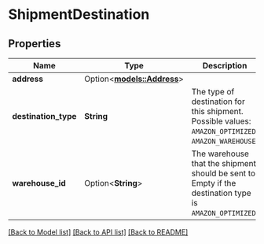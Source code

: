 # ShipmentDestination

## Properties

Name | Type | Description | Notes
------------ | ------------- | ------------- | -------------
**address** | Option<[**models::Address**](Address.md)> |  | [optional]
**destination_type** | **String** | The type of destination for this shipment. Possible values: `AMAZON_OPTIMIZED`, `AMAZON_WAREHOUSE`. | 
**warehouse_id** | Option<**String**> | The warehouse that the shipment should be sent to. Empty if the destination type is `AMAZON_OPTIMIZED`. | [optional]

[[Back to Model list]](../README.md#documentation-for-models) [[Back to API list]](../README.md#documentation-for-api-endpoints) [[Back to README]](../README.md)


